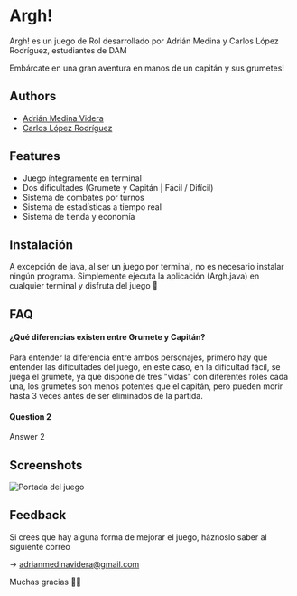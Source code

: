 
# Argh!

Argh! es un juego de Rol desarrollado por Adrián Medina y Carlos López Rodríguez, estudiantes de DAM

Embárcate en una gran aventura en manos de un capitán y sus grumetes!
## Authors

- [Adrián Medina Videra](https://github.com/AdrianMedinaVidera)
- [Carlos López Rodríguez](https://github.com/Carlolopespesia)


## Features

- Juego íntegramente en terminal
- Dos dificultades (Grumete y Capitán | Fácil / Difícil)
- Sistema de combates por turnos
- Sistema de estadísticas a tiempo real
- Sistema de tienda y economía
## Instalación

A excepción de java, al ser un juego por terminal, no es necesario instalar ningún programa.
Simplemente ejecuta la aplicación (Argh.java) en cualquier terminal y disfruta del juego 🚀
    
## FAQ

#### ¿Qué diferencias existen entre Grumete y Capitán?

Para entender la diferencia entre ambos personajes, primero hay que entender las dificultades del juego, en este caso, en la dificultad fácil, se juega el grumete, ya que dispone de tres "vidas" con diferentes roles cada una, los grumetes son menos potentes que el capitán, pero pueden morir hasta 3 veces antes de ser eliminados de la partida.

#### Question 2

Answer 2


## Screenshots

![Portada del juego](https://img.freepik.com/vector-premium/isla-pirata-oceano-estilo-dibujos-animados-barco-amarrado-isla-palmeras-isla-deshabitada-mar-paisaje-tropical-playa-arena-naturaleza-tropical_87946-2101.jpg?semt=ais_hybrid)


## Feedback

Si crees que hay alguna forma de mejorar el juego, háznoslo saber al siguiente correo

 -> adrianmedinavidera@gmail.com

Muchas gracias 🌟💝

